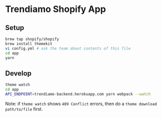 # Trendiamo Shopify App

## Setup

```sh
brew tap shopify/shopify
brew install themekit
vi config.yml # ask the team about contents of this file
cd app
yarn
```

## Develop

```sh
theme watch
cd app
API_ENDPOINT=trendiamo-backend.herokuapp.com yarn webpack --watch
```

Note: if `theme watch` shows `409 Conflict` errors, then do a `theme download path/to/file` first.
